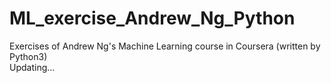 # ML_exercise_Andrew_Ng_Python
 Exercises of Andrew Ng's Machine Learning course in Coursera (written by Python3) <br>
 Updating...
